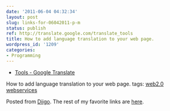 ```yaml
---
date: '2011-06-04 04:32:34'
layout: post
slug: links-for-06042011-p-m
status: publish
ref: http://translate.google.com/translate_tools
title: How to add language translation to your web page.
wordpress_id: '1209'
categories:
- Programming
---
```



  * [Tools - Google Translate](http://translate.google.com/translate_tools)


How to add language translation to your web page.
 tags:                      [web2.0](http://www.diigo.com/user/eobrain/web2.0)            [webservices](http://www.diigo.com/user/eobrain/webservices)


Posted from [Diigo](http://www.diigo.com). The rest of my favorite links are [here](http://www.diigo.com/user/eobrain).
